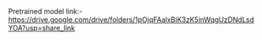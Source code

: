 
Pretrained model link:- https://drive.google.com/drive/folders/1pOjqFAalxBiK3zK5inWqgUzDNdLsdYOA?usp=share_link
